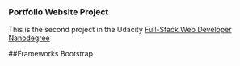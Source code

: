 ### Portfolio Website Project

This is the second project in the Udacity [Full-Stack Web Developer Nanodegree](https://www.udacity.com/course/full-stack-web-developer-nanodegree--nd004)

##Frameworks
Bootstrap